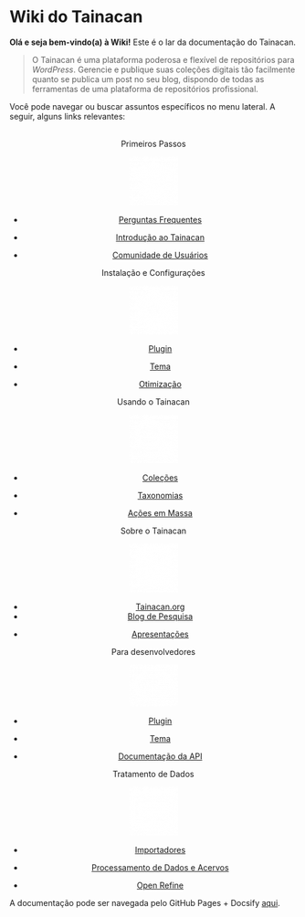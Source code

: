 # Wiki do Tainacan

**Olá e seja bem-vindo(a) à Wiki!** Este é o lar da documentação do Tainacan.

> O Tainacan é uma plataforma poderosa e flexível de repositórios para *WordPress*. Gerencie e publique suas coleções digitais tão facilmente quanto se publica um post no seu blog, dispondo de todas as ferramentas de uma plataforma de repositórios profissional. 

Você pode navegar ou buscar assuntos específicos no menu lateral. A seguir, alguns links relevantes:
<br>
<br>
<div class="home-row clearfix" style="text-align:center">
    <div class="home-col">
        <div class="panel home-panel">
            <div class="panel-heading">Primeiros Passos</div>
<div class="panel-body">

![Primeiros Passos](../_assets/images/Primeiros_passos.png ":no-zoom")

</div>
            <ul class="list-group">
<li class="list-group-item">

[Perguntas Frequentes](/pt-br/faq)
                
</li>
<li class="list-group-item">

[Introdução ao Tainacan](/pt-br/introduction)

</li>
                <li class="list-group-item"><a title="Lista de Email da Comunidade de Usuários" href="https://lists.riseup.net/www/subscribe/tainacan">Comunidade de Usuários</a></li>
            </ul>
        </div>
    </div>
    <div class="home-col">
        <div class="panel home-panel">
            <div class="panel-heading">Instalação e Configurações</div>
<div class="panel-body">

![Instalação e Configurações](../_assets/images/Instalacao_e_configuracoes.png ":no-zoom")

</div>
            <ul class="list-group">
<li class="list-group-item">

[Plugin](/pt-br/tainacan)

</li>
<li class="list-group-item">

[Tema](/pt-br/theme)

</li>
<li class="list-group-item">

[Otimização](/pt-br/optimization)

</li>
            </ul>
        </div>
    </div>
    <div class="home-col">
        <div class="panel home-panel">
            <div class="panel-heading">Usando o Tainacan</div>
<div class="panel-body">

![Usando o Tainacan](../_assets/images/Usando_a_plataforma.png ":no-zoom")

</div>
            <ul class="list-group">
<li class="list-group-item">

[Coleções](/pt-br/collections)

</li>
<li class="list-group-item">

[Taxonomias](/pt-br/taxonomies)

</li>
<li class="list-group-item">

[Ações em Massa](/pt-br/bulk-actions)

</li>
            </ul>
        </div>
    </div>
    <div class="home-col">
        <div class="panel home-panel">
            <div class="panel-heading">Sobre o Tainacan</div>
<div class="panel-body">

![Sobre o Tainacan](../_assets/images/Sobre_o_tainacan.png ":no-zoom")

</div>
            <ul class="list-group">
                <li class="list-group-item"><a title="Site Oficial do Tainacan" href="https://tainacan.org">Tainacan.org</a></li>
                <li class="list-group-item"><a title="Blog de Pesquisa" href="http://pesquisa.medialab.ufg.br/">Blog de Pesquisa</a></li>
<li class="list-group-item">

[Apresentações](/pt-br/presentations)

</li>
            </ul>
        </div>
    </div>
    <div class="home-col">
        <div class="panel home-panel">
            <div class="panel-heading">Para desenvolvedores</div>
<div class="panel-body">

![Para Desenvolvedores](../_assets/images/Para_desenvolvedores.png ":no-zoom")

</div>
            <ul class="list-group">
<li class="list-group-item">

[Plugin](/dev/)

</li>
<li class="list-group-item">

[Tema](/dev/)

</li>
                <li class="list-group-item"><a title="Documentação da API" href="https://tainacan.org/api-docs/">Documentação da API</a></li>
            </ul>
        </div>
    </div>
    <div class="home-col">
        <div class="panel home-panel">
            <div class="panel-heading">Tratamento de Dados</div>
<div class="panel-body">

![Tratamento de Dados](../_assets/images/Tratamento_de_dados.png ":no-zoom")

</div>
            <ul class="list-group">
<li class="list-group-item">

[Importadores](/pt-br/importers)

</li>
<li class="list-group-item">

[Processamento de Dados e Acervos](/pt-br/data-processing)

</li>
                <li class="list-group-item"><a title="Open Refine" href="http://openrefine.org/">Open Refine</a></li>
            </ul> 
        </div>
    </div>
</div>

A documentação pode ser navegada pelo GitHub Pages + Docsify [aqui](/pt-br).